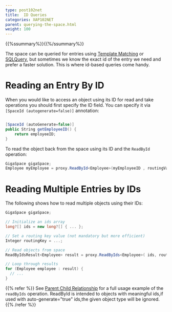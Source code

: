 ```yaml
---
type: post102net
title:  ID Queries
categories: XAP102NET
parent: querying-the-space.html
weight: 100
---
```


{{%ssummary%}}{{%/ssummary%}}

The space can be queried for entries using [Template Matching](./query-template-matching.html) or [SQLQuery](./query-sql.html), but sometimes we know the exact id of the entry we need and prefer a faster solution. This is where id-based queries come handy.

# Reading an Entry By ID

When you would like to access an object using its ID for read and take operations you should first specify the ID field. You can specify it via `[SpaceId (autogenerate=false)]` annotation:


```csharp

[SpaceId (autoGenerate=false)]
public String getEmployeeID() {
    return employeeID;
}
```

To read the object back from the space using its ID and the `ReadById` operation:


```csharp
GigaSpace gigaSpace;
Employee myEmployee = proxy.ReadById<Employee>(myEmployeeID , routingValue);
```

# Reading Multiple Entries by IDs

The following shows how to read multiple objects using their IDs:


```csharp
GigaSpace gigaSpace;

// Initialize an ids array
long?[] ids = new long?[] { ... };

// Set a routing key value (not mandatory but more efficient)
Integer routingKey = ...;

// Read objects from space
ReadByIdsResult<Employee> result = proxy.ReadByIds<Employee>( ids, routingKey);

// Loop through results
for (Employee employee : result) {
  // ...
}

```

{{% refer %}}
See [Parent Child Relationship](/sbp/parent-child-relationship.html) for a full usage example of the `readByIds` operation.
ReadById is intended to objects with meaningful ids,if used with auto-generate="true" ids,the given object type will be ignored.
{{% /refer %}}

